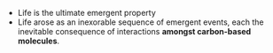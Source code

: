 - Life is the ultimate emergent property
- Life arose as an inexorable sequence of emergent events, each the inevitable consequence of interactions **amongst carbon-based molecules**.
